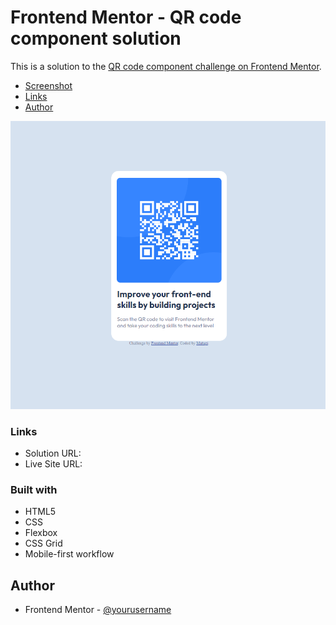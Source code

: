 # Frontend Mentor - QR code component solution

This is a solution to the [QR code component challenge on Frontend Mentor](https://www.frontendmentor.io/challenges/qr-code-component-iux_sIO_H).

- [Screenshot](#screenshot)
- [Links](#links)
- [Author](#author)

![](./screenshot.png)

### Links

- Solution URL: [](https://www.frontendmentor.io/solutions/html-5-css-X8WCb99y49)
- Live Site URL: [](https://qrcomponentmain.netlify.app/)

### Built with

- HTML5
- CSS
- Flexbox
- CSS Grid
- Mobile-first workflow

## Author

- Frontend Mentor - [@yourusername](https://www.frontendmentor.io/profile/mutugi-c)
